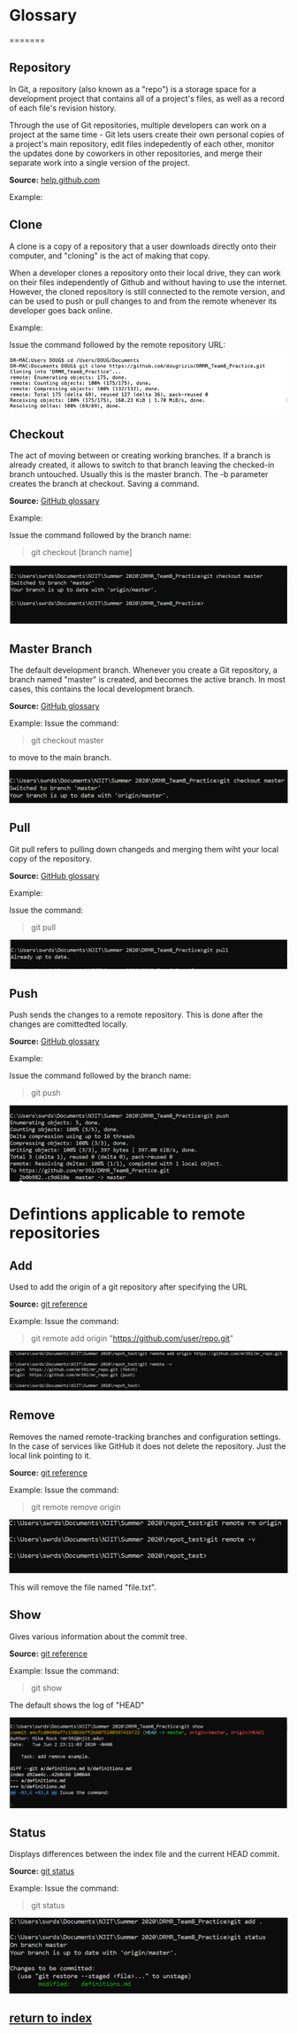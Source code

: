 # Glossary
=======

## **Repository**

In Git, a repository (also known as a "repo") is a storage space for a development project that contains all of a project's files, as well as a record of each file's revision history.

Through the use of Git repositories, multiple developers can work on a project at the same time - Git lets users create their own personal copies of a project's main repository, edit files indepedently of each other, monitor the updates done by coworkers in other repositories, and merge their separate work into a single version of the project.

**Source:** [help.github.com](https://help.github.com/en/github/getting-started-with-github/github-glossary)

Example:



## **Clone**

A clone is a copy of a repository that a user downloads directly onto their computer, and "cloning" is the act of making that copy.

When a developer clones a repository onto their local drive, they can work on their files independently of Github and without having to use the internet. However, the cloned repository is still connected to the remote version, and can be used to push or pull changes to and from the remote whenever its developer goes back online.

Example:

Issue the command followed by the remote repository URL:

![clone example](/images/clone_example.png)



## **Checkout**

The act of moving between or creating working branches. If a branch is already created,
it allows to switch to that branch leaving the checked-in branch untouched. 
Usually this is the master branch. The -b parameter creates the branch at checkout. Saving a command.


**Source:** [GitHub glossary](https://help.github.com/en/github/getting-started-with-github/github-glossary)


Example:

Issue the command followed by the branch name:

> git checkout [branch name]

![checkout example](/images/checkout_example.PNG)


## **Master Branch**

The default development branch. 
Whenever you create a Git repository, a branch named "master" is created, and becomes the active branch. 
In most cases, this contains the local development branch.

**Source:** [GitHub glossary](https://help.github.com/en/github/getting-started-with-github/github-glossary)

Example:
Issue the command:

> git checkout master

to move to the main branch.

![master example](/images/master_example.PNG)


## **Pull**

Git pull refers to pulling down changeds and merging them wiht your local copy of the repository. 

**Source:** [GitHub glossary](https://help.github.com/en/github/getting-started-with-github/github-glossary)

Example: 

Issue the command:

> git pull

![pull example](/images/pull_example.PNG)


## **Push**

Push sends the changes to a remote repository. This is done after the changes are comittedted locally. 


**Source:** [GitHub glossary](https://help.github.com/en/github/getting-started-with-github/github-glossary)


Example:

Issue the command followed by the branch name:

> git push 

![push example](/images/push_example.PNG)



# Defintions applicable to remote repositories

## **Add**

Used to add the origin of a git repository after specifying the URL 

**Source:** [git reference](https://git-scm.com/docs/git-remote)

Example: 
Issue the command:

> git remote add origin "https://github.com/user/repo.git" 

![Remote add example](/images/remote_add.PNG)

## **Remove**

Removes the named remote-tracking branches and configuration settings. In the case of services like GitHub it does not delete the repository.
Just the local link pointing to it.

**Source:** [git reference](https://help.github.com/en/github/using-git/adding-a-remote)


Example:
Issue the command:

> git remote remove origin  

![remove example](/images/remove_example.PNG)

This will remove the file named "file.txt".

## **Show**

Gives various information about the commit tree.

**Source:** [git reference](https://git-scm.com/docs/git-remote)

Example:
Issue the command:

> git show 

The default shows the log of "HEAD"

![show example](/images/show_example.PNG)


## **Status**

Displays differences between the index file and the current HEAD commit. 


**Source:** [git status](https://git-scm.com/docs/git-status)


Example:
Issue the command:

> git status  

![status example](/images/status_example.PNG)

 









## [return to index](/README.md)

